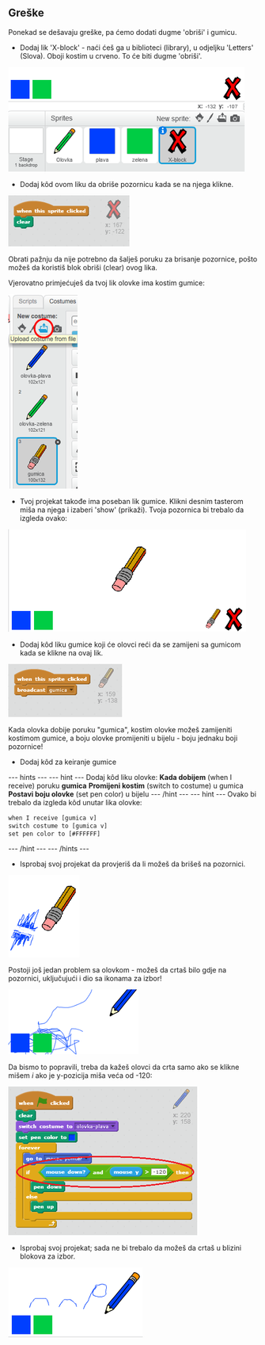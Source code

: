 ## Greške

Ponekad se dešavaju greške, pa ćemo dodati dugme 'obriši' i gumicu.

+ Dodaj lik 'X-block' - naći ćeš ga u biblioteci (library), u odjeljku 'Letters' (Slova). Oboji kostim u crveno. To će biti dugme 'obriši'.

![snimak ekrana](images/paint-x.png)

+ Dodaj kôd ovom liku da obriše pozornicu kada se na njega klikne.

![Čista pozornica](images/clear-stage.png)

Obrati pažnju da nije potrebno da šalješ poruku za brisanje pozornice, pošto možeš da koristiš blok obriši (clear) ovog lika.

Vjerovatno primjećuješ da tvoj lik olovke ima kostim gumice:

![snimak ekrana](images/paint-eraser-costume.png)

+ Tvoj projekat takođe ima poseban lik gumice. Klikni desnim tasterom miša na njega i izaberi 'show' (prikaži). Tvoja pozornica bi trebalo da izgleda ovako:

![snimak ekrana](images/paint-eraser-stage.png)

+ Dodaj kôd liku gumice koji će olovci reći da se zamijeni sa gumicom kada se klikne na ovaj lik.

![Poruka za gumicu](images/broadcast-eraser.png)

Kada olovka dobije poruku "gumica", kostim olovke možeš zamijeniti kostimom gumice, a boju olovke promijeniti u bijelu - boju jednaku boji pozornice!

+ Dodaj kôd za keiranje gumice

\--- hints \--- \--- hint \--- Dodaj kôd liku olovke: **Kada dobijem** (when I receive) poruku **gumica** **Promijeni kostim** (switch to costume) u gumica **Postavi boju olovke** (set pen color) u bijelu \--- /hint \--- \--- hint \--- Ovako bi trebalo da izgleda kôd unutar lika olovke:

```blocks
when I receive [gumica v]
switch costume to [gumica v]
set pen color to [#FFFFFF]
```

\--- /hint \--- \--- /hints \---

+ Isprobaj svoj projekat da provjeriš da li možeš da brišeš na pozornici.

![snimak ekrana](images/paint-erase-test.png)

Postoji još jedan problem sa olovkom - možeš da crtaš bilo gdje na pozornici, uključujući i dio sa ikonama za izbor!

![snimak ekrana](images/paint-draw-problem.png)

Da bismo to popravili, treba da kažeš olovci da crta samo ako se klikne mišem *i* ako je y-pozicija miša veća od -120:

![snimak ekrana](images/pencil-gt-code.png)

+ Isprobaj svoj projekat; sada ne bi trebalo da možeš da crtaš u blizini blokova za izbor.

![snimak ekrana](images/paint-fixed.png)